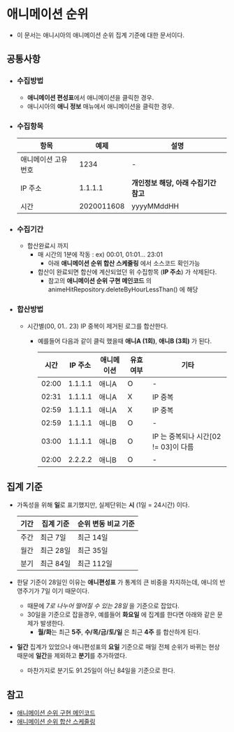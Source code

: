 # 애니메이션 순위
- 이 문서는 애니시아의 애니메이션 순위 집계 기준에 대한 문서이다.

## 공통사항
- ### 수집방법
  - **애니메이션 편성표**에서 애니메이션을 클릭한 경우.
  - 애니시아의 **애니 정보** 매뉴에서 애니메이션을 클릭한 경우.
- ### 수집항목
  |항목|예제|설명|
  |-|-|-|
  |애니메이션 고유번호|1234|-|
  |IP 주소|1.1.1.1| **개인정보 해당, 아래 수집기간 참고** |
  |시간|2020011608|yyyyMMddHH|
- ### 수집기간
  - 합산완료시 까지
    - 매 시간의 1분에 작동 : ex) 00:01, 01:01... 23:01
      - 아래 **애니메이션 순위 합산 스케줄링** 에서 소스코드 확인가능
    - 합산이 완료되면 합산에 계산되었던 위 수집항목 (**IP 주소**) 가 삭제된다.
      - 참고의 **애니메이션 순위 구현 메인코드** 의 animeHitRepository.deleteByHourLessThan() 에 해당
- ### 합산방법
  - 시간별(00, 01.. 23) IP 중복이 제거된 로그를 합산한다.
    - 예를들어 다음과 같이 클릭 했을때 **애니A (1회)**, **애니B (3회)** 가 된다. 
    
        |시간|IP 주소|애니메이션|유효여부|기타|
        |-|-|-|-|-|
        |02:00|1.1.1.1|애니A|O|-|
        |02:31|1.1.1.1|애니A|X|IP 중복|
        |02:59|1.1.1.1|애니A|X|IP 중복|
        |02:59|1.1.1.1|애니B|O|-|
        |03:00|1.1.1.1|애니B|O|IP 는 중복되나 시간[02 != 03]이 다름|
        |02:00|2.2.2.2|애니B|O|-|

## 집계 기준
- 가독성을 위해 **일**로 표기했지만, 실제단위는 **시** (1일 = 24시간) 이다.

  |기간|집계 기준|순위 변동 비교 기준|
  |-|-|-|
  |주간|최근 7일|최근 14일|
  |월간|최근 28일|최근 35일|
  |분기|최근 84일|최근 112일|
- 한달 기준이 28일인 이유는 **애니편성표** 가 통계의 큰 비중을 차지하는데, 애니의 반영주기가 7일 이기 때문이다.
  - 때문에 _7로 나누어 떨어질 수 있는 28일_ 을 기준으로 잡았다.
  - 30일을 기준으로 잡을경우, 예를들어 **화요일** 에 집계를 한다면 아래와 같은 문제가 발생한다.
    - **월/화**는 최근 **5주**, **수/목/금/토/일** 은 최근 **4주** 를 합산하게 된다.
- **일간** 집계가 있었으나 애니편성표의 **요일** 기준으로 매일 전체 순위가 바뀌는 현상 때문에 **일간**을 제외하고 **분기**를 추가하였다.
    - 마찬가지로 분기도 91.25일이 아닌 84일을 기준으로 한다.
    
## 참고
- [애니메이션 순위 구현 메인코드](https://github.com/anissia-net/anissia-core/blob/master/anissia-app-external-api/src/main/kotlin/anissia/services/AnimeRankService.kt)
- [애니메이션 순위 합산 스케줄링](https://github.com/anissia-net/anissia-core/blob/master/anissia-app-external-api/src/main/kotlin/anissia/configruration/ScheduleConfiguration.kt)
